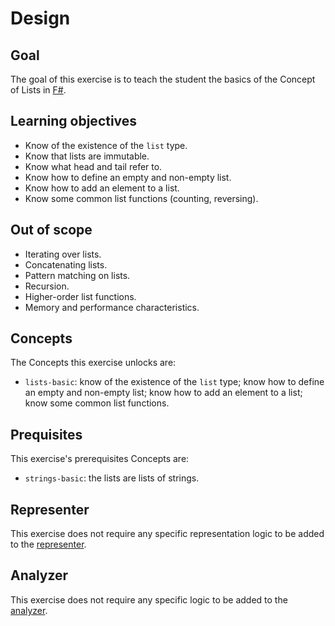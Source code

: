 # Design

## Goal

The goal of this exercise is to teach the student the basics of the Concept of Lists in [F#][lists].

## Learning objectives

- Know of the existence of the `list` type.
- Know that lists are immutable.
- Know what head and tail refer to.
- Know how to define an empty and non-empty list.
- Know how to add an element to a list.
- Know some common list functions (counting, reversing).

## Out of scope

- Iterating over lists.
- Concatenating lists.
- Pattern matching on lists.
- Recursion.
- Higher-order list functions.
- Memory and performance characteristics.

## Concepts

The Concepts this exercise unlocks are:

- `lists-basic`: know of the existence of the `list` type; know how to define an empty and non-empty list; know how to add an element to a list; know some common list functions.

## Prequisites

This exercise's prerequisites Concepts are:

- `strings-basic`: the lists are lists of strings.

## Representer

This exercise does not require any specific representation logic to be added to the [representer][representer].

## Analyzer

This exercise does not require any specific logic to be added to the [analyzer][analyzer].

[analyzer]: https://github.com/exercism/fsharp-analyzer
[representer]: https://github.com/exercism/fsharp-representer
[lists]: https://docs.microsoft.com/en-us/dotnet/fsharp/language-reference/lists
